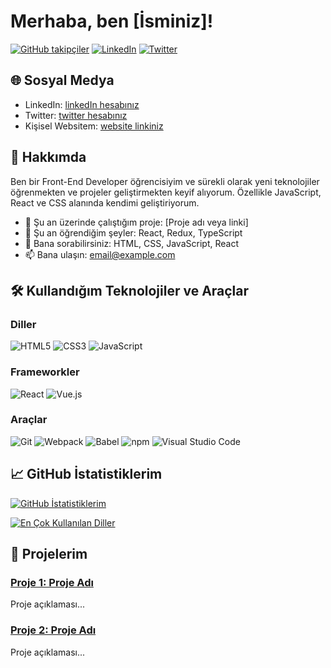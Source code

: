 # Merhaba, ben [İsminiz]!

[![GitHub takipçiler](https://img.shields.io/github/followers/kullanıcıadınız?label=Takipçiler&style=social)](https://github.com/kullanıcıadınız)
[![LinkedIn](https://img.shields.io/badge/LinkedIn-blue?logo=linkedin&style=social)](https://www.linkedin.com/in/kullanıcıadınız/)
[![Twitter](https://img.shields.io/twitter/follow/kullanıcıadınız?label=Takip%20Et&style=social)](https://twitter.com/kullanıcıadınız)

## 🌐 Sosyal Medya

- LinkedIn: [linkedIn hesabınız](https://www.linkedin.com/in/kullanıcıadınız/)
- Twitter: [twitter hesabınız](https://twitter.com/kullanıcıadınız)
- Kişisel Websitem: [website linkiniz](https://www.websiteadresiniz.com)

## 🚀 Hakkımda

Ben bir Front-End Developer öğrencisiyim ve sürekli olarak yeni teknolojiler öğrenmekten ve projeler geliştirmekten keyif alıyorum. Özellikle JavaScript, React ve CSS alanında kendimi geliştiriyorum.

- 🔭 Şu an üzerinde çalıştığım proje: [Proje adı veya linki]
- 🌱 Şu an öğrendiğim şeyler: React, Redux, TypeScript
- 💬 Bana sorabilirsiniz: HTML, CSS, JavaScript, React
- 📫 Bana ulaşın: [email@example.com](mailto:email@example.com)

## 🛠️ Kullandığım Teknolojiler ve Araçlar

### Diller
![HTML5](https://img.shields.io/badge/HTML5-E34F26?style=flat-square&logo=html5&logoColor=white)
![CSS3](https://img.shields.io/badge/CSS3-1572B6?style=flat-square&logo=css3&logoColor=white)
![JavaScript](https://img.shields.io/badge/JavaScript-F7DF1E?style=flat-square&logo=javascript&logoColor=black)

### Frameworkler
![React](https://img.shields.io/badge/React-20232A?style=flat-square&logo=react&logoColor=61DAFB)
![Vue.js](https://img.shields.io/badge/Vue.js-35495E?style=flat-square&logo=vue.js&logoColor=4FC08D)

### Araçlar
![Git](https://img.shields.io/badge/Git-F05032?style=flat-square&logo=git&logoColor=white)
![Webpack](https://img.shields.io/badge/Webpack-8DD6F9?style=flat-square&logo=webpack&logoColor=black)
![Babel](https://img.shields.io/badge/Babel-F9DC3E?style=flat-square&logo=babel&logoColor=black)
![npm](https://img.shields.io/badge/npm-CB3837?style=flat-square&logo=npm&logoColor=white)
![Visual Studio Code](https://img.shields.io/badge/Visual%20Studio%20Code-007ACC?style=flat-square&logo=visual-studio-code&logoColor=white)


## 📈 GitHub İstatistiklerim

[![GitHub İstatistiklerim](https://github-readme-stats.vercel.app/api?username=kisisellhesap&show_icons=true&theme=radical)](https://github.com/kisisellhesap)

[![En Çok Kullanılan Diller](https://github-readme-stats.vercel.app/api/top-langs/?username=kisisellhesap&layout=compact&theme=radical)](https://github.com/kisisellhesap)

## 💼 Projelerim

### [Proje 1: Proje Adı](https://github.com/kisisellhesap/proje-1)
Proje açıklaması...

### [Proje 2: Proje Adı](https://github.com/kisisellhesap/proje-2)
Proje açıklaması...




